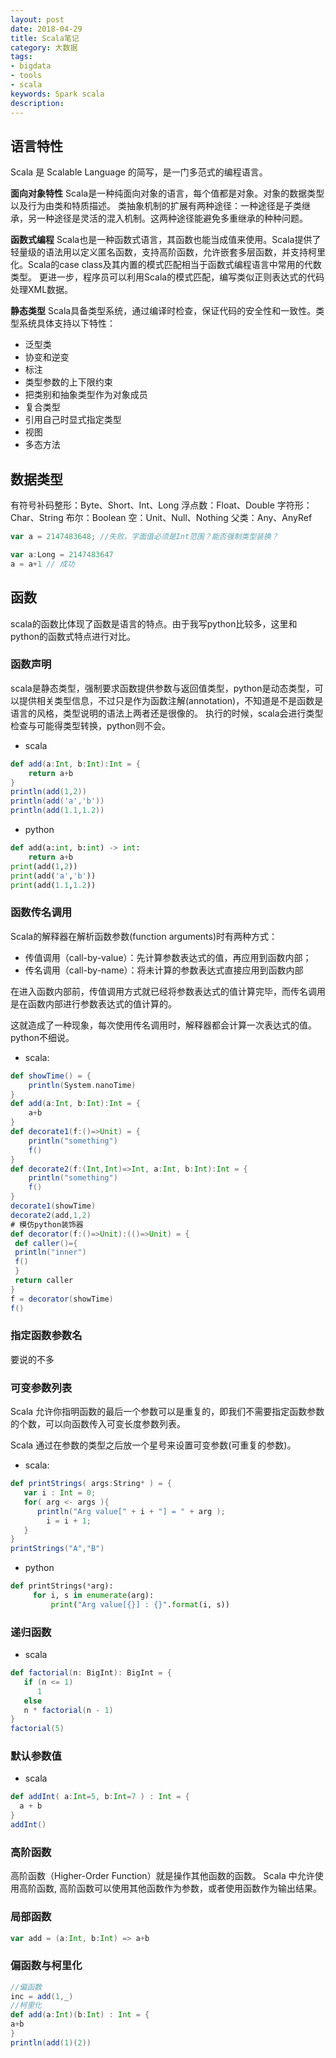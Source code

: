 ```yaml
---
layout: post
date: 2018-04-29
title: Scala笔记
category: 大数据
tags:
- bigdata
- tools
- scala
keywords: Spark scala
description:
---
```


## 语言特性
Scala 是 Scalable Language 的简写，是一门多范式的编程语言。

**面向对象特性**
Scala是一种纯面向对象的语言，每个值都是对象。对象的数据类型以及行为由类和特质描述。
类抽象机制的扩展有两种途径：一种途径是子类继承，另一种途径是灵活的混入机制。这两种途径能避免多重继承的种种问题。

**函数式编程**
Scala也是一种函数式语言，其函数也能当成值来使用。Scala提供了轻量级的语法用以定义匿名函数，支持高阶函数，允许嵌套多层函数，并支持柯里化。Scala的case class及其内置的模式匹配相当于函数式编程语言中常用的代数类型。
更进一步，程序员可以利用Scala的模式匹配，编写类似正则表达式的代码处理XML数据。

**静态类型**
Scala具备类型系统，通过编译时检查，保证代码的安全性和一致性。类型系统具体支持以下特性：
- 泛型类
- 协变和逆变
- 标注
- 类型参数的上下限约束
- 把类别和抽象类型作为对象成员
- 复合类型
- 引用自己时显式指定类型
- 视图
- 多态方法

## 数据类型
有符号补码整形：Byte、Short、Int、Long
浮点数：Float、Double
字符形：Char、String
布尔：Boolean
空：Unit、Null、Nothing
父类：Any、AnyRef

```scala
var a = 2147483648; //失败，字面值必须是Int范围？能否强制类型装换？

var a:Long = 2147483647
a = a+1 // 成功
```

## 函数
scala的函数比体现了函数是语言的特点。由于我写python比较多，这里和python的函数式特点进行对比。

### 函数声明
scala是静态类型，强制要求函数提供参数与返回值类型，python是动态类型，可以提供相关类型信息，不过只是作为函数注解(annotation)，不知道是不是函数是语言的风格，类型说明的语法上两者还是很像的。
执行的时候，scala会进行类型检查与可能得类型转换，python则不会。

- scala
```scala
def add(a:Int, b:Int):Int = {
    return a+b
}
println(add(1,2))
println(add('a','b'))
println(add(1.1,1.2))
```

- python
```python
def add(a:int, b:int) -> int:
    return a+b
print(add(1,2))
print(add('a','b'))
print(add(1.1,1.2))
```

### 函数传名调用
Scala的解释器在解析函数参数(function arguments)时有两种方式：

- 传值调用（call-by-value）：先计算参数表达式的值，再应用到函数内部；
- 传名调用（call-by-name）：将未计算的参数表达式直接应用到函数内部

在进入函数内部前，传值调用方式就已经将参数表达式的值计算完毕，而传名调用是在函数内部进行参数表达式的值计算的。

这就造成了一种现象，每次使用传名调用时，解释器都会计算一次表达式的值。
python不细说。

- scala:
```scala
def showTime() = {
    println(System.nanoTime)
}
def add(a:Int, b:Int):Int = {
    a+b
}
def decorate1(f:()=>Unit) = {
    println("something")
    f()
}
def decorate2(f:(Int,Int)=>Int, a:Int, b:Int):Int = {
    println("something")
    f()
}
decorate1(showTime)
decorate2(add,1,2)
# 模仿python装饰器
def decorator(f:()=>Unit):(()=>Unit) = {
 def caller()={
 println("inner")
 f()
 }
 return caller
}
f = decorator(showTime)
f()
```

### 指定函数参数名

要说的不多

### 可变参数列表

Scala 允许你指明函数的最后一个参数可以是重复的，即我们不需要指定函数参数的个数，可以向函数传入可变长度参数列表。

Scala 通过在参数的类型之后放一个星号来设置可变参数(可重复的参数)。

- scala:
```scala
def printStrings( args:String* ) = {
   var i : Int = 0;
   for( arg <- args ){
      println("Arg value[" + i + "] = " + arg );
        i = i + 1;
   }
}
printStrings("A","B")
```

- python
```python
def printStrings(*arg):
     for i, s in enumerate(arg):
         print("Arg value[{}] : {}".format(i, s))
```

### 递归函数

- scala
```scala
def factorial(n: BigInt): BigInt = {  
   if (n <= 1)
      1
   else
   n * factorial(n - 1)
}
factorial(5)
```

### 默认参数值

- scala
```scala
def addInt( a:Int=5, b:Int=7 ) : Int = {
  a + b
}
addInt()
```

### 高阶函数
高阶函数（Higher-Order Function）就是操作其他函数的函数。
Scala 中允许使用高阶函数, 高阶函数可以使用其他函数作为参数，或者使用函数作为输出结果。

### 局部函数
```scala
var add = (a:Int, b:Int) => a+b
```
### 偏函数与柯里化
```scala
//偏函数
inc = add(1,_)
//柯里化
def add(a:Int)(b:Int) : Int = {
a+b
}
println(add(1)(2))
```